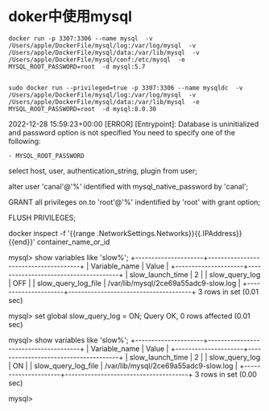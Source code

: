# doker中使用mysql



```shell
docker run -p 3307:3306 --name mysql  -v /Users/apple/DockerFile/mysql/log:/var/log/mysql  -v /Users/apple/DockerFile/mysql/data:/var/lib/mysql  -v /Users/apple/DockerFile/mysql/conf:/etc/mysql  -e MYSQL_ROOT_PASSWORD=root  -d mysql:5.7


sudo docker run --privileged=true -p 3307:3306 --name mysqldc  -v /Users/apple/DockerFile/mysql/log:/var/log/mysql  -v /Users/apple/DockerFile/mysql/data:/var/lib/mysql  -e MYSQL_ROOT_PASSWORD=root  -d mysql:8.0.30
```



2022-12-28 15:59:23+00:00 [ERROR] [Entrypoint]: Database is uninitialized and password option is not specified
    You need to specify one of the following:

    - MYSQL_ROOT_PASSWORD



select host, user, authentication_string, plugin from user;



alter user 'canal'@'%' identified with mysql_native_password by 'canal';

GRANT all privileges on.to 'root'@'%' indentified by 'root' with grant option;

FLUSH PRIVILEGES;



docker inspect -f '{{range .NetworkSettings.Networks}}{{.IPAddress}}{{end}}' container_name_or_id

mysql> show variables like 'slow%';
+---------------------+--------------------------------------+
| Variable_name       | Value                                |
+---------------------+--------------------------------------+
| slow_launch_time    | 2                                    |
| slow_query_log      | OFF                                  |
| slow_query_log_file | /var/lib/mysql/2ce69a55adc9-slow.log |
+---------------------+--------------------------------------+
3 rows in set (0.01 sec)

mysql> set global slow_query_log = ON;
Query OK, 0 rows affected (0.01 sec)

mysql> show variables like 'slow%';
+---------------------+--------------------------------------+
| Variable_name       | Value                                |
+---------------------+--------------------------------------+
| slow_launch_time    | 2                                    |
| slow_query_log      | ON                                   |
| slow_query_log_file | /var/lib/mysql/2ce69a55adc9-slow.log |
+---------------------+--------------------------------------+
3 rows in set (0.00 sec)

mysql> 